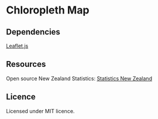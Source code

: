 # Chloropleth Map

## Dependencies

[Leaflet.js](http://leafletjs.com)

## Resources

Open source New Zealand Statistics: [Statistics New Zealand](http://nzdotstat.stats.govt.nz/)

## Licence

Licensed under MIT licence.